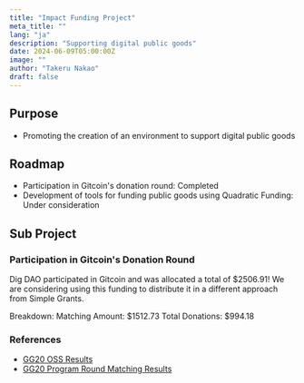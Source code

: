 ```yaml
---
title: "Impact Funding Project"
meta_title: ""
lang: "ja"
description: "Supporting digital public goods"
date: 2024-06-09T05:00:00Z
image: ""
author: "Takeru Nakao"
draft: false
---
```


## Purpose

- Promoting the creation of an environment to support digital public goods

## Roadmap

- Participation in Gitcoin's donation round: Completed
- Development of tools for funding public goods using Quadratic Funding: Under consideration

## Sub Project

### Participation in Gitcoin's Donation Round

Dig DAO participated in Gitcoin and was allocated a total of $2506.91! We are considering using this funding to distribute it in a different approach from Simple Grants.

Breakdown:
Matching Amount: $1512.73
Total Donations: $994.18

### References

- [GG20 OSS Results](https://docs.google.com/spreadsheets/d/1rZ9JPldY1AjzMdGgfqpfRfxlUyQdGLoVAZJ90Eamxq4/edit#gid=1546480797)
- [GG20 Program Round Matching Results](https://gov.gitcoin.co/t/passed-gg20-program-round-matching-results/18816)
